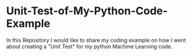 # Unit-Test-of-My-Python-Code-Example
In this Repository I would like to share my coding example on how I went about creating a "Unit Test" for my python Machine Learning code.

